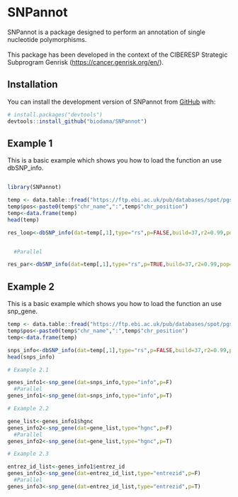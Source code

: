 
<!-- README.md is generated from README.Rmd. Please edit that file -->

# SNPannot

<!-- badges: start -->
<!-- badges: end -->

SNPannot is a package designed to perform an annotation of single
nucleotide polymorphisms. <br /> <br /> This package has been developed
in the context of the CIBERESP Strategic Subprogram Genrisk
(<https://cancer.genrisk.org/en/>).

## Installation

You can install the development version of SNPannot from
[GitHub](https://github.com/) with:

``` r
# install.packages("devtools")
devtools::install_github("biodama/SNPannot")
```

## Example 1

This is a basic example which shows you how to load the function an use
dbSNP_info.

``` r

library(SNPannot)

temp <- data.table::fread("https://ftp.ebi.ac.uk/pub/databases/spot/pgs/scores/PGS000146/ScoringFiles/Harmonized/PGS000146_hmPOS_GRCh37.txt.gz",skip=19)
temp$pos<-paste0(temp$"chr_name",":",temp$"chr_position")
temp<-data.frame(temp)
head(temp)

res_loop<-dbSNP_info(dat=temp[,1],type="rs",p=FALSE,build=37,r2=0.99,pop="EUR")


  #Parallel

res_par<-dbSNP_info(dat=temp[,1],type="rs",p=TRUE,build=37,r2=0.99,pop="EUR")
```

## Example 2

This is a basic example which shows you how to load the function an use
snp_gene.

``` r
temp <- data.table::fread("https://ftp.ebi.ac.uk/pub/databases/spot/pgs/scores/PGS000146/ScoringFiles/Harmonized/PGS000146_hmPOS_GRCh37.txt.gz",skip=19)
temp$pos<-paste0(temp$"chr_name",":",temp$"chr_position")
temp<-data.frame(temp)

snps_info<-dbSNP_info(dat=temp[,1],type="rs",p=FALSE,build=37,r2=0.99,pop="EUR")
head(snps_info)

# Example 2.1

genes_info1<-snp_gene(dat=snps_info,type="info",p=F)
  #Parallel
genes_info1<-snp_gene(dat=snps_info,type="info",p=T)

# Example 2.2

gene_list<-genes_info1$hgnc
genes_info2<-snp_gene(dat=gene_list,type="hgnc",p=F)
  #Parallel
genes_info2<-snp_gene(dat=gene_list,type="hgnc",p=T)

# Example 2.3

entrez_id_list<-genes_info1$entrez_id
genes_info3<-snp_gene(dat=entrez_id_list,type="entrezid",p=F)
  #Parallel
genes_info3<-snp_gene(dat=entrez_id_list,type="entrezid",p=T)
```
